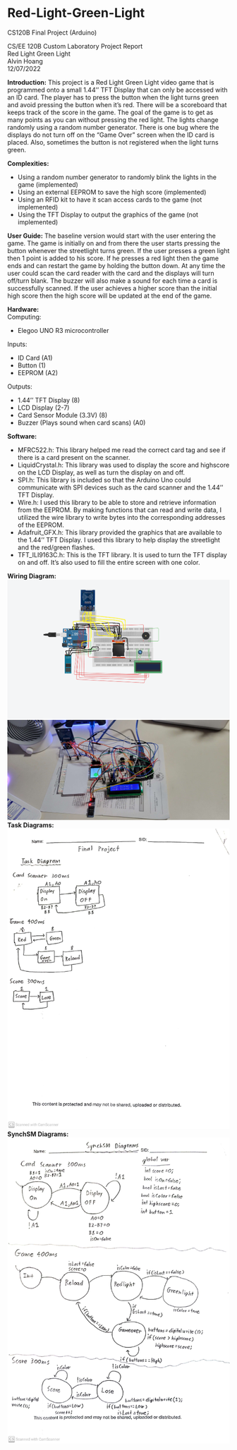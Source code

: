 # Red-Light-Green-Light
CS120B Final Project (Arduino)

CS/EE 120B Custom Laboratory Project Report \
Red Light Green Light \
Alvin Hoang \
12/07/2022 

**Introduction:**
This project is a Red Light Green Light video game that is programmed onto a small 1.44’’ TFT Display that can only be accessed with an ID card. The player has to press the button when the light turns green and avoid pressing the button when it’s red. There will be a scoreboard that keeps track of the score in the game. The goal of the game is to get as many points as you can without pressing the red light. The lights change randomly using a random number generator. There is one bug where the displays do not turn off on the “Game Over” screen when the ID card is placed. Also, sometimes the button is not registered when the light turns green. 

**Complexities:**
* Using a random number generator to randomly blink the lights in the game (implemented)
* Using an external EEPROM to save the high score (implemented)
* Using an RFID kit to have it scan access cards to the game (not implemented)
* Using the TFT Display to output the graphics of the game (not implemented)

**User Guide:**
The baseline version would start with the user entering the game. The game is initially on and from there the user starts pressing the button whenever the streetlight turns green. If the user presses a green light then 1 point is added to his score. If he presses a red light then the game ends and can restart the game by holding the button down. At any time the user could scan the card reader with the card and the displays will turn off/turn blank. The buzzer will also make a sound for each time a card is successfully scanned. If the user achieves a higher score than the initial high score then the high score will be updated at the end of the game.  

**Hardware:** \
Computing: 
* Elegoo UNO R3 microcontroller 

Inputs: 
* ID Card (A1) 
* Button (1)
* EEPROM (A2)

Outputs:
* 1.44’’ TFT Display (8)
* LCD Display (2-7)
* Card Sensor Module (3.3V) (8)
* Buzzer (Plays sound when card scans) (A0)

**Software:**
* MFRC522.h: This library helped me read the correct card tag and see if there is a card present on the scanner.
* LiquidCrystal.h: This library was used to display the score and highscore on the LCD Display, as well as turn the display on and off.
* SPI.h: This library is included so that the Arduino Uno could communicate with SPI devices such as the card scanner and the 1.44’’ TFT Display.
* Wire.h: I used this library to be able to store and retrieve information from the EEPROM. By making functions that can read and write data, I utilized the wire library to write bytes into the corresponding addresses of the EEPROM.
* Adafruit_GFX.h: This library provided the graphics that are available to the 1.44’’ TFT Display. I used this library to help display the streetlight and the red/green flashes.
* TFT_ILI9163C.h: This is the TFT library. It is used to turn the TFT display on and off. It’s also used to fill the entire screen with one color.

**Wiring Diagram:**
![](Circuit.png)
![](real.jpg)
**Task Diagrams:**
![](task.jpg)
**SynchSM Diagrams:**
![](synch.jpg)
